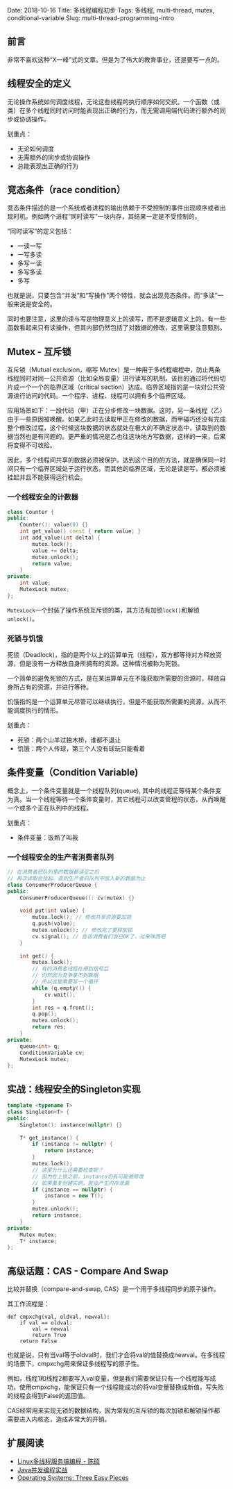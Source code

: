 Date: 2018-10-16
Title: 多线程编程初步
Tags: 多线程, multi-thread, mutex, conditional-variable
Slug: multi-thread-programming-intro

## 前言

非常不喜欢这种“X一峰”式的文章。但是为了伟大的教育事业，还是要写一点的。

## 线程安全的定义

无论操作系统如何调度线程，无论这些线程的执行顺序如何交织。一个函数（或类）在多个线程同时访问时能表现出正确的行为，而无需调用端代码进行额外的同步或协调操作。

划重点：

* 无论如何调度
* 无需额外的同步或协调操作
* 总能表现出正确的行为

## 竞态条件（race condition）

竞态条件描述的是一个系统或者进程的输出依赖于不受控制的事件出现顺序或者出现时机。例如两个进程“同时读写”一块内存，其结果一定是不受控制的。

“同时读写”的定义包括：

* 一读一写
* 一写多读
* 多写一读
* 多写多读
* 多写

也就是说，只要包含“并发”和“写操作”两个特性，就会出现竞态条件。而“多读”一般来说是安全的。

同时也要注意，这里的读与写是物理意义上的读写，而不是逻辑意义上的。有一些函数看起来只有读操作，但其内部仍然包括了对数据的修改，这里需要注意甄别。

## Mutex - 互斥锁

互斥锁（Mutual exclusion，缩写 Mutex）是一种用于多线程编程中，防止两条线程同时对同一公共资源（比如全局变量）进行读写的机制。该目的通过将代码切片成一个一个的临界区域（critical section）达成。临界区域指的是一块对公共资源进行访问的代码。一个程序、进程、线程可以拥有多个临界区域。

应用场景如下：一段代码（甲）正在分步修改一块数据。这时，另一条线程（乙）由于一些原因被唤醒。如果乙此时去读取甲正在修改的数据，而甲碰巧还没有完成整个修改过程，这个时候这块数据的状态就处在极大的不确定状态中，读取到的数据当然也是有问题的。更严重的情况是乙也往这块地方写数据，这样的一来，后果将变得不可收拾。

因此，多个线程间共享的数据必须被保护。达到这个目的的方法，就是确保同一时间只有一个临界区域处于运行状态，而其他的临界区域，无论是读是写，都必须被挂起并且不能获得运行机会。

### 一个线程安全的计数器

```cpp
class Counter {
public:
    Counter(): value(0) {}
    int get_value() const { return value; }
    int add_value(int delta) {
        mutex.lock();
        value += delta;
        mutex.unlock();
        return value;
    }
private:
    int value;
    MutexLock mutex;
};
```

`MutexLock`一个封装了操作系统互斥锁的类，其方法有加锁`lock()`和解锁`unlock()`。

### 死锁与饥饿

死锁（Deadlock)，指的是两个以上的运算单元（线程），双方都等待对方释放资源，但是没有一方释放自身所拥有的资源。这种情况被称为死锁。

一个简单的避免死锁的方式，是在某运算单元在不能获取所需要的资源时，释放自身所占有的资源，并进行等待。

饥饿指的是一个运算单元尽管可以继续执行，但是不能获取所需要的资源，从而不能调度执行的情形。

划重点：

* 死锁：两个山羊过独木桥，谁都不退让
* 饥饿：两个人传球，第三个人没有球玩只能看着

## 条件变量（Condition Variable)

概念上，一个条件变量就是一个线程队列(queue), 其中的线程正等待某个条件变为真。当一个线程等待一个条件变量时，其它线程可以改变管程的状态，从而唤醒一个或多个正在队列中的线程。

划重点：

* 条件变量：饭熟了叫我

### 一个线程安全的生产者消费者队列

```cpp
// 在消费者把队列里的数据都读空之后
// 再次读取会挂起，直到生产者向队列中放入新的数据为止
class ConsumerProducerQueue {
public:
    ConsumerProducerQueue(): cv(mutex) {}
    
    void put(int value) {
        mutex.lock(); // 修改共享资源要加锁
        q.push(value);
        mutex.unlock(); // 修改完了要释放锁
        cv.signal(); // 告诉消费者们饭已OK了，过来咪西吧
    }
    
    int get() {
        mutex.lock();
        // 有的消费者线程在得到信号后
        // 仍然因为竞争拿不到数据
        // 所以这里需要写一个循环
        while (q.empty()) {
            cv.wait(); 
        }
        int res = q.front();
        q.pop();
        mutex.unlock();
        return res;
    }
private:
    queue<int> q;
    ConditionVariable cv;
    MutexLock mutex;
};
```

## 实战：线程安全的Singleton实现

```cpp
template <typename T>
class Singleton<T> {
public:
    Singleton(): instance(nullptr) {}
    
    T* get_instance() {
        if (instance != nullptr) {
            return instance;
        }
        mutex.lock();
        // 这里为什么还需要检查呢？
        // 因为在上锁之前，instance仍有可能被修改
        // 如果重复创建实例，就会产生内存泄漏
        if (instance == nullptr) {
            instance = new T();
        }
        mutex.unlock();
        return instance;
    }
private:
    Mutex mutex;
    T* instance;
};
```

## 高级话题：CAS - Compare And Swap

比较并替换（compare-and-swap, CAS）是一个用于多线程同步的原子操作。

其工作流程是：
```
def cmpxchg(val, oldval, newval):
    if val == oldval:
        val = newval
        return True
    return False
```
也就是说，只有当val等于oldval时，我们才会将val的值替换成newval。在多线程的场景下，cmpxchg用来保证多线程写的原子性。

例如，线程1和线程2都要写入val变量，但是我们需要保证只有一个线程能写成功。使用cmpxchg，能保证只有一个线程能成功的将val变量替换成新值，写失败的线程会得到False的返回值。

CAS经常用来实现无锁的数据结构，因为常规的互斥锁的每次加锁和解锁操作都需要进入内核态，造成非常大的开销。

## 扩展阅读

* [Linux多线程服务端编程 - 陈硕][1]
* [Java并发编程实战][2]
* [Operating Systems: Three Easy Pieces][3]

[1]: https://book.douban.com/subject/20471211/
[2]: https://book.douban.com/subject/10484692/
[3]: http://pages.cs.wisc.edu/~remzi/OSTEP/
